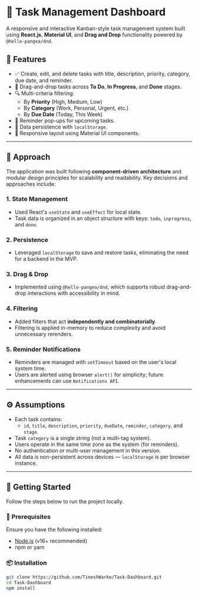 # 🧠 Task Management Dashboard

A responsive and interactive Kanban-style task management system built using **React.js**, **Material UI**, and **Drag and Drop** functionality powered by `@hello-pangea/dnd`.

## 📌 Features

- ✅ Create, edit, and delete tasks with title, description, priority, category, due date, and reminder.
- 🔄 Drag-and-drop tasks across **To Do**, **In Progress**, and **Done** stages.
- 🔍 Multi-criteria filtering:
  - By **Priority** (High, Medium, Low)
  - By **Category** (Work, Personal, Urgent, etc.)
  - By **Due Date** (Today, This Week)
- 🔔 Reminder pop-ups for upcoming tasks.
- 💾 Data persistence with `localStorage`.
- 📱 Responsive layout using Material UI components.

---

## 🧠 Approach

The application was built following **component-driven architecture** and modular design principles for scalability and readability. Key decisions and approaches include:

### 1. **State Management**
- Used React's `useState` and `useEffect` for local state.
- Task data is organized in an object structure with keys: `todo`, `inprogress`, and `done`.

### 2. **Persistence**
- Leveraged `localStorage` to save and restore tasks, eliminating the need for a backend in the MVP.

### 3. **Drag & Drop**
- Implemented using `@hello-pangea/dnd`, which supports robust drag-and-drop interactions with accessibility in mind.

### 4. **Filtering**
- Added filters that act **independently and combinatorially**.
- Filtering is applied in-memory to reduce complexity and avoid unnecessary rerenders.

### 5. **Reminder Notifications**
- Reminders are managed with `setTimeout` based on the user's local system time.
- Users are alerted using browser `alert()` for simplicity; future enhancements can use `Notifications API`.

---

## ⚙️ Assumptions

- Each task contains:
  - `id`, `title`, `description`, `priority`, `dueDate`, `reminder`, `category`, and `stage`.
- Task `category` is a single string (not a multi-tag system).
- Users operate in the same time zone as the system (for reminders).
- No authentication or multi-user management in this version.
- All data is non-persistent across devices — `localStorage` is per browser instance.

---

## 🚀 Getting Started

Follow the steps below to run the project locally.

### 🔧 Prerequisites

Ensure you have the following installed:

- [Node.js](https://nodejs.org/) (v16+ recommended)
- npm or yarn

### 📦 Installation

```bash
git clone https://github.com/TineshWarke/Task-Dashboard.git
cd Task-Dashboard
npm install
